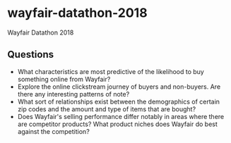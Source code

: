 # wayfair-datathon-2018
Wayfair Datathon 2018

## Questions 
- What characteristics are most predictive of the likelihood to buy something online from Wayfair? 
- Explore the online clickstream journey of buyers and non-buyers. Are there any interesting patterns of note?
- What sort of relationships exist between the demographics of certain zip codes and the amount and type of items that are bought?
- Does Wayfair's selling performance differ notably in areas where there are competitor products? What product niches does Wayfair do best against the competition?
